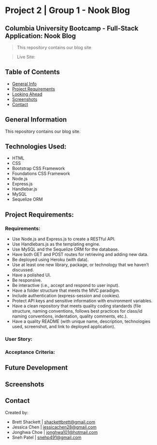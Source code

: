 # Project 2 | Group 1 - Nook Blog

## Columbia University Bootcamp - Full-Stack Application: Nook Blog

> This repository contains our blog site

> Live Site:

## Table of Contents

- [General Info](#general-information)
- [Project Requirements](#project-requirements)
- [Looking Ahead](#future-development)
- [Screenshots](#screenshots)
- [Contact](#contact)

## General Information

This repository contains our blog site.

## Technologies Used:

- HTML
- CSS
- Bootstrap CSS Framework
- Foundations CSS Framework
- Node.js
- Express.js
- Handlebar.js
- MySQL
- Sequelize ORM

## Project Requirements:

### Requirements:

- Use Node.js and Express.js to create a RESTful API.
- Use Handlebars.js as the templating engine.
- Use MySQL and the Sequelize ORM for the database.
- Have both GET and POST routes for retrieving and adding new data.
- Be deployed using Heroku (with data).
- Use at least one new library, package, or technology that we haven’t discussed.
- Have a polished UI.
- Be responsive.
- Be interactive (i.e., accept and respond to user input).
- Have a folder structure that meets the MVC paradigm.
- Include authentication (express-session and cookies).
- Protect API keys and sensitive information with environment variables.
- Have a clean repository that meets quality coding standards (file structure, naming conventions, follows best practices for class/id naming conventions, indentation, quality comments, etc.).
- Have a quality README (with unique name, description, technologies used, screenshot, and link to deployed application).

### User Story:

### Acceptance Criteria:

## Future Development

## Screenshots

## Contact

Created by:

- Brett Shackett | shackettbrett@gmail.com
- Jessica Chen | jessicachen28@gmail.com
- Jonghwa Choe | jonghwa101@hotmail.com
- Sneh Patel | snehp491@gmail.com
